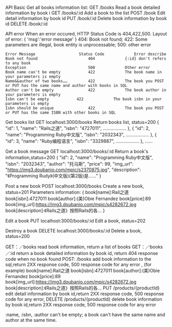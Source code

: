 API Basic
    Get all books information list:                  GET     /books
    Read a book detailed information by book i       GET     /books/:id
    Add a book to the list                           POST    /book
    Edit detail information by book id               PUT     /book/:id
    Delete book information by book id               DELETE  /book/:id


API error
    When an error occured, HTTP Status Code is 404,422,500.
    Layout of error:
    {
        'msg':'error message'
    }
    404:  Book not found;
    422:  Some parameters are illegal, book entity is unprocessable;
    500:  other error

    Error Message                   Status Code             Error describe
    Book not found                      404             {:id} don't refers to any book
    Exception                           500             Other error
    Book name can't be empty            422             The book name in your parameters is empty
    Name&&author of two books……         422             The book you POST or PUT has the same name and author with books in SQL
    Author can't be empty               422             The book author in your parameters is empty
    Isbn can't be empty            422             The book isbn in your parameters is empty
    Isbn should be unique               422             The book you POST or PUT has the same ISBN with other books in SQL




Get books list
    GET localhost:3000/books
    Return books list, status=200
        {
            "id": 1,
            "name": "Rails之道",
            "isbn": "4727011",
             ………………
          },
          {
            "id": 2,
            "name": "Programming Ruby中文版",
            "isbn": "2032343",
             ………………
          },
          {
            "id": 3,
            "name": "Ruby编程语言",
            "isbn": "3329887",
             ………………
          },
          ……


Get a book message
    GET localhost:3000/books/:id
    Return a book's information,status=200
      {
        "id": 2,
        "name": "Programming Ruby中文版",
        "isbn": "2032343",
        "author": "托马斯",
        "price": 99,
        "img_url": "https://img3.doubanio.com/mpic/s2370875.jpg",
        "description": "《Programming Rudy》(中文版)(第2版)是……"
      }

Post a new book
    POST localhost:3000/books
    Create a new book, status=201
    Parameters information:
        {
           book[name]:Rail之道
           book[isbn]:4727011
           book[author]:(美)Obie Fernandez
           book[price]:89
           book[img_url]:https://img3.doubanio.com/mpic/s4282672.jpg
           book[description]:《Rails之道》按照Rails的各...
        }


Edit a book
    PUT localhost:3000/books/:id
    Edit a book, status=202

Destroy a book
    DELETE localhost:3000/books/:id
    Delete a book, status=200













GET：／books                   read book information, return a list of books
GET：／books／:id              return a book detailed information by book id, return 404 response code when no book found
POST: /books                   add book information to the sql,return 2XX response code, 500 response code for any error ,
                               (for example)
                               book[name]:Rail之道
                               book[isbn]:4727011
                               book[author]:(美)Obie Fernandez
                               book[price]:89
                               book[img_url]:https://img3.doubanio.com/mpic/s4282672.jpg
                               book[description]:《Rails之道》按照Rails的各...
PUT /products/{productId}      edit detail information by book id,return 2XX response code, 500 response code for any error,
DELETE /products/{productId}   delete book information by book id,return 2XX response code, 500 response code for any error

:name, :isbn, :author can't be empty;
a book can't have the same name and author at the same time.

